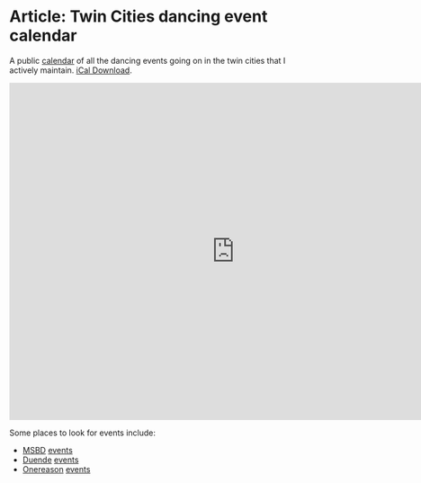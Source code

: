 # Article: Twin Cities dancing event calendar

A public [calendar] of all the dancing events going on in the twin cities that I actively maintain. [iCal Download][ical].

[calendar]: https://calendar.google.com/calendar/embed?src=05175cc272de478afc9b860647a3806c942ab824d262ce50927c198c0b05e206%40group.calendar.google.com&ctz=America%2FChicago
[ical]: https://calendar.google.com/calendar/ical/05175cc272de478afc9b860647a3806c942ab824d262ce50927c198c0b05e206%40group.calendar.google.com/public/basic.ics

<iframe src="https://calendar.google.com/calendar/embed?src=05175cc272de478afc9b860647a3806c942ab824d262ce50927c198c0b05e206%40group.calendar.google.com&ctz=America%2FChicago" style="border: 0" width="800" height="600" frameborder="0" scrolling="no"></iframe>

Some places to look for events include:

- [MSBD](../980) [events](https://minneapolissalsabachatadance.com/events)
- [Duende](../972) [events](https://www.dancewithduende.com/event)
- [Onereason](../976) [events](https://www.onereasondance.com/news--events)

